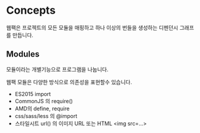 # Concepts

웹팩은 프로젝트의 모든 모듈을 매핑하고 하나 이상의 번들을 생성하는 디펜던시 그래프를 만듭니다.

## Modules

모듈이라는 개별기능으로 프로그램을 나눕니다.

웹팩 모듈은 다양한 방식으로 의존성을 표현할수 있습니다.
- ES2015 import
- CommonJS 의 require()
- AMD의 define, require
- css/sass/less 의 @import
- 스타일시트 url() 의 이미지 URL 또는 HTML \<img src=...>

